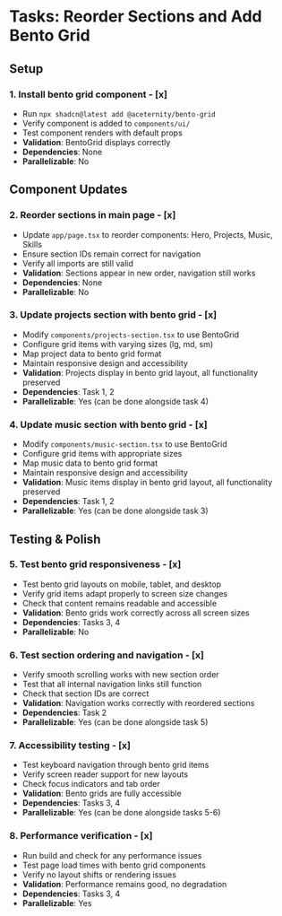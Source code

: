 # Tasks: Reorder Sections and Add Bento Grid

## Setup

### 1. Install bento grid component - [x]
- Run `npx shadcn@latest add @aceternity/bento-grid`
- Verify component is added to `components/ui/`
- Test component renders with default props
- **Validation**: BentoGrid displays correctly
- **Dependencies**: None
- **Parallelizable**: No

## Component Updates

### 2. Reorder sections in main page - [x]
- Update `app/page.tsx` to reorder components: Hero, Projects, Music, Skills
- Ensure section IDs remain correct for navigation
- Verify all imports are still valid
- **Validation**: Sections appear in new order, navigation still works
- **Dependencies**: None
- **Parallelizable**: No

### 3. Update projects section with bento grid - [x]
- Modify `components/projects-section.tsx` to use BentoGrid
- Configure grid items with varying sizes (lg, md, sm)
- Map project data to bento grid format
- Maintain responsive design and accessibility
- **Validation**: Projects display in bento grid layout, all functionality preserved
- **Dependencies**: Task 1, 2
- **Parallelizable**: Yes (can be done alongside task 4)

### 4. Update music section with bento grid - [x]
- Modify `components/music-section.tsx` to use BentoGrid
- Configure grid items with appropriate sizes
- Map music data to bento grid format
- Maintain responsive design and accessibility
- **Validation**: Music items display in bento grid layout, all functionality preserved
- **Dependencies**: Task 1, 2
- **Parallelizable**: Yes (can be done alongside task 3)

## Testing & Polish

### 5. Test bento grid responsiveness - [x]
- Test bento grid layouts on mobile, tablet, and desktop
- Verify grid items adapt properly to screen size changes
- Check that content remains readable and accessible
- **Validation**: Bento grids work correctly across all screen sizes
- **Dependencies**: Tasks 3, 4
- **Parallelizable**: No

### 6. Test section ordering and navigation - [x]
- Verify smooth scrolling works with new section order
- Test that all internal navigation links still function
- Check that section IDs are correct
- **Validation**: Navigation works correctly with reordered sections
- **Dependencies**: Task 2
- **Parallelizable**: Yes (can be done alongside task 5)

### 7. Accessibility testing - [x]
- Test keyboard navigation through bento grid items
- Verify screen reader support for new layouts
- Check focus indicators and tab order
- **Validation**: Bento grids are fully accessible
- **Dependencies**: Tasks 3, 4
- **Parallelizable**: Yes (can be done alongside tasks 5-6)

### 8. Performance verification - [x]
- Run build and check for any performance issues
- Test page load times with bento grid components
- Verify no layout shifts or rendering issues
- **Validation**: Performance remains good, no degradation
- **Dependencies**: Tasks 3, 4
- **Parallelizable**: Yes
